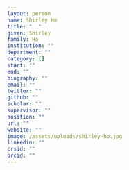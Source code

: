 ```yaml
---
layout: person
name: Shirley Ho
title: "  "
given: Shirley
family: Ho
institution: ""
department: ""
category: []
start: ""
end: ""
biography: ""
email: ""
twitter: ""
github: ""
scholar: ""
supervisor: ""
position: ""
url: ""
website: ""
image: /assets/uploads/shirley-ho.jpg
linkedin: ""
crsid: ""
orcid: ""
---
```

